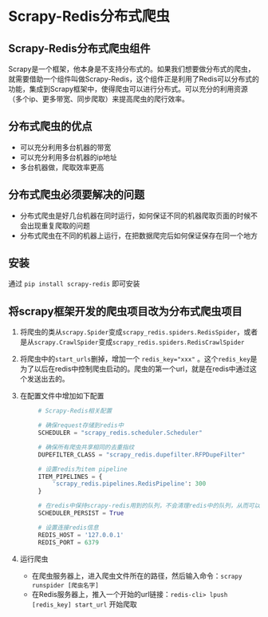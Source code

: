 # Scrapy-Redis分布式爬虫

## Scrapy-Redis分布式爬虫组件

Scrapy是一个框架，他本身是不支持分布式的。如果我们想要做分布式的爬虫，就需要借助一个组件叫做Scrapy-Redis，这个组件正是利用了Redis可以分布式的功能，集成到Scrapy框架中，使得爬虫可以进行分布式。可以充分的利用资源（多个ip、更多带宽、同步爬取）来提高爬虫的爬行效率。

## 分布式爬虫的优点

* 可以充分利用多台机器的带宽
* 可以充分利用多台机器的ip地址
* 多台机器做，爬取效率更高

## 分布式爬虫必须要解决的问题

* 分布式爬虫是好几台机器在同时运行，如何保证不同的机器爬取页面的时候不会出现重复爬取的问题
* 分布式爬虫在不同的机器上运行，在把数据爬完后如何保证保存在同一个地方

## 安装

通过 `pip install scrapy-redis` 即可安装

## 将scrapy框架开发的爬虫项目改为分布式爬虫项目

1. 将爬虫的类从`scrapy.Spider`变成`scrapy_redis.spiders.RedisSpider`，或者是从`scrapy.CrawlSpider`变成`scrapy_redis.spiders.RedisCrawlSpider`
2. 将爬虫中的`start_urls`删掉，增加一个 `redis_key="xxx"` 。这个`redis_key`是为了以后在redis中控制爬虫启动的。爬虫的第一个url，就是在redis中通过这个发送出去的。
3. 在配置文件中增加如下配置

   ```python
        # Scrapy-Redis相关配置

        # 确保request存储到redis中
        SCHEDULER = "scrapy_redis.scheduler.Scheduler"

        # 确保所有爬虫共享相同的去重指纹
        DUPEFILTER_CLASS = "scrapy_redis.dupefilter.RFPDupeFilter"

        # 设置redis为item pipeline
        ITEM_PIPELINES = {
            'scrapy_redis.pipelines.RedisPipeline': 300
        }

        # 在redis中保持scrapy-redis用到的队列，不会清理redis中的队列，从而可以实现暂停和恢复的功能
        SCHEDULER_PERSIST = True

        # 设置连接redis信息
        REDIS_HOST = '127.0.0.1'
        REDIS_PORT = 6379
   ```

4. 运行爬虫
   * 在爬虫服务器上，进入爬虫文件所在的路径，然后输入命令：`scrapy runspider [爬虫名字]`
   * 在Redis服务器上，推入一个开始的url链接：`redis-cli> lpush [redis_key] start_url` 开始爬取

